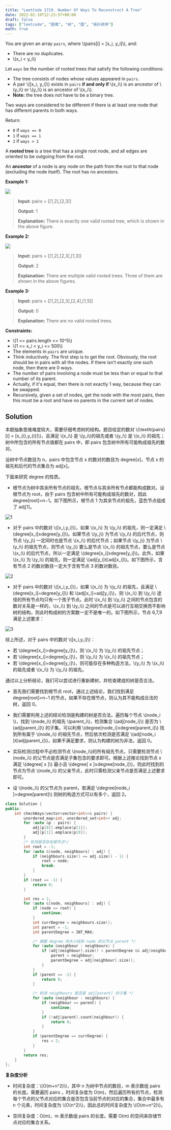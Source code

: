 ```yaml
---
title: "LeetCode 1719. Number Of Ways To Reconstruct A Tree"
date: 2022-02-16T12:23:57+08:00
draft: false
tags: ["leetcode", "困难", "树", "图", "拓扑排序"]
math: true
---
```


You are given an array `pairs`, where \\(pairs[i] = [x_i, y_i]\\), and:

- There are no duplicates.
- \\(x_i < y_i\\)

Let `ways` be the number of rooted trees that satisfy the following conditions:

- The tree consists of nodes whose values appeared in `pairs`.
- A pair \\([x_i, y_i]\\) exists in `pairs` **if and only if** \\(x_i\\) is an ancestor of \\(y_i\\) or \\(y_i\\) is an ancestor of \\(x_i\\).
- **Note:** the tree does not have to be a binary tree.

Two ways are considered to be different if there is at least one node that has different parents in both ways.

Return:

- `0` if `ways == 0`
- `1` if `ways == 1`
- `2` if `ways > 1`

A **rooted tree** is a tree that has a single root node, and all edges are oriented to be outgoing from the root.

An **ancestor** of a node is any node on the path from the root to that node (excluding the node itself). The root has no ancestors.

<!--more-->

**Example 1:**

![](https://tategotoazarasi.github.io/images/1719_trees2.png)

> **Input:** pairs = [[1,2],[2,3]]
>
> **Output:** 1
>
> **Explanation:** There is exactly one valid rooted tree, which is shown in the above figure.

**Example 2:**

![](https://tategotoazarasi.github.io/images/1719_tree.png)

> **Input:** pairs = [[1,2],[2,3],[1,3]]
>
> **Output:** 2
>
> **Explanation:** There are multiple valid rooted trees. Three of them are shown in the above figures.

**Example 3:**

> **Input:** pairs = [[1,2],[2,3],[2,4],[1,5]]
>
> **Output:** 0
>
> **Explanation:** There are no valid rooted trees.

**Constraints:**

- \\(1 <= pairs.length <= 10^5\\)
- \\(1 <= x_i < y_i <= 500\\)
- The elements in `pairs` are unique.
- Think inductively. The first step is to get the root. Obviously, the root should be in pairs with all the nodes. If there isn't exactly one such node, then there are 0 ways.
- The number of pairs involving a node must be less than or equal to that number of its parent.
- Actually, if it's equal, then there is not exactly 1 way, because they can be swapped.
- Recursively, given a set of nodes, get the node with the most pairs, then this must be a root and have no parents in the current set of nodes.

## Solution

本题抽象思维难度较大，需要仔细考虑树的结构。题目给定的数对 \\(\textit{pairs}[i] = [x_{i},y_{i}]\\)，且满足 \\(x_i\\)​ 是 \\(y_i\\)​ 的祖先或者 \\(y_i\\) 是 \\(x_i\\) 的祖先；树中所包含的所有节点值都在 pairs 中，即 pairs 包含树中所有可能构成祖先的数对。

设树中节点数目为 n，pairs 中包含节点 x 的数对的数目为 degree[x]，节点 x 的祖先和后代的节点集合为 adj[x]。

下面来研究 degree 的性质。

- 根节点为树中其余所有节点的祖先，根节点与其余所有节点都能构成数对。设根节点为 root，由于 pairs 包含树中所有可能构成祖先的数对，因此 degree[root]=n−1。如下图所示，根节点 1 为其余节点的祖先，蓝色节点组成了 adj[1]。

![1](https://tategotoazarasi.github.io/images/1719_1.png)

- 对于 pairs 中的数对 \\([x_i​,y_i​]\\)，如果 \\(x_i\\) 为 \\(y_i\\) 的祖先，则一定满足 \\(degree[x_i​]≥degree[y_i​]\\)。如果节点 \\(y_j\\) 为节点 \\(y_i\\) 的后代节点，则节点 \\(y_j\\) 一定同时也是节点 \\(x_i\\) 的后代节点；如果节点 \\(y_j\\) 为节点 \\(y_i\\) 的祖先节点，则节点 \\(y_j\\) 要么是节点 \\(x_i\\) 的祖先节点，要么是节点 \\(x_i\\) 的后代节点，所以一定满足 \\(degree[x_i​]≥degree[y_i​]\\)。此外，如果 \\(x_i\\) 为 \\(y_i\\) 的祖先，则一定满足 \\(adj[y_i​]∈adj[x_i​]\\)。如下图所示，含有节点 2 的数对数目一定大于含有节点 3 的数对数目。

![2](https://tategotoazarasi.github.io/images/1719_2.png)

- 对于 pairs 中的数对 \\([x_i​,y_i​]\\)，如果 \\(x_i\\) 为 \\(y_i\\) 的祖先，且满足 \\(degree[x_i​]=degree[y_i​]\\) 和 \\(adj[x_i​]=adj[y_i​]\\)，则 \\(x_i\\) 到 \\(y_i\\) 途径的所有节点均只有一个孩子节点。此时 \\(x_i\\) 到 \\(y_i\\) 之间的节点包含的数对关系是一样的，\\(x_i\\)​ 到 \\(y_i\\) 之间的节点是可以进行互相交换而不影响树的结构，则此时构成树的方案数一定不是唯一的。如下图所示，节点 6,7,9 满足上述要求：

![3](https://tategotoazarasi.github.io/images/1719_3.png)

综上所述，对于 pairs 中的数对 \\([x_i​,y_i​]\\)：

- 若 \\(degree[x_i​]>degree[y_i​]\\)，则 \\(x_i\\) 为 \\(y_i\\) 的祖先节点；
- 若 \\(degree[x_i​]<degree[y_i​]\\)，则 \\(y_i\\) 为 \\(x_i\\) 的祖先节点；
- 若 \\(degree[x_i​]=degree[y_i​]\\)，则可能存在多种构造方法，\\(y_i\\) 为 \\(x_i\\) 的祖先或者 \\(x_i\\) 为 \\(y_i\\) 的祖先。

通过以上分析结论，我们可以尝试进行重新建树，并检查建成的树是否合法。

- 首先我们需要找到根节点 root，通过上述结论，我们找到满足 degree[root]=n−1 的节点，如果不存在根节点，则认为其不能构成合法的树，返回 0。

- 我们需要利用上述的结论检测是构建的树是否合法，遍历每个节点 \\(node_i​\\)，找到 \\(node_i\\)​ 的祖先 \\(parent_i​\\)，检测集合 \\(adj[node_i​]\\) 是否为 \\(adj[parent_i​]\\) 的子集。可以利用 \\(degree[node_i​]≤degree[parent_i​]\\) 找到所有属于 \\(node_i​\\) 的祖先节点，然后依次检测是否满足 \\(adj[node_i​]∈adj[parent_i​]\\)，如果不满足要求，则认为构建的树为非法，返回 0。

- 实际检测过程中不必检测节点 \\(node_i\\)​ 的所有祖先节点，只需要检测节点 \\(node_i​\\) 的父节点是否满足子集包含的要求即可。根据上述推论找到节点 x 满足 \\(degree[ x ]\\) 最小且 \\(degree[ x ]≥degree[node_i​]\\)，则此时找到的节点为节点 \\(node_i​\\) 的父亲节点，此时只需检测父亲节点是否满足上述要求即可。

- 设 \\(node_i\\)​ 的父节点为 parent，若满足 \\(degree[node_i​]=degree[parent]\\) 则树的构造方式可以有多个，返回 2。

```cpp
class Solution {
public:
    int checkWays(vector<vector<int>>& pairs) {
        unordered_map<int, unordered_set<int>> adj;
        for (auto &p : pairs) {
            adj[p[0]].emplace(p[1]);
            adj[p[1]].emplace(p[0]);
        }
        /* 检测是否存在根节点*/
        int root = -1;
        for (auto &[node, neighbours] : adj) {
            if (neighbours.size() == adj.size() - 1) {
                root = node;
                break;
            }
        }
        if (root == -1) {
            return 0;
        }

        int res = 1;
        for (auto &[node, neighbours] : adj) {
            if (node == root) {
                continue;
            }
            int currDegree = neighbours.size();
            int parent = -1;
            int parentDegree = INT_MAX;

            /* 根据 degree 的大小找到 node 的父节点 parent */
            for (auto &neighbour : neighbours) {
                if (adj[neighbour].size() < parentDegree && adj[neighbour].size() >= currDegree) {
                    parent = neighbour;
                    parentDegree = adj[neighbour].size();
                }
            }
            if (parent == -1) {
                return 0;
            }

            /* 检测 neighbours 是否是 adj[parent] 的子集 */
            for (auto &neighbour : neighbours) {
                if (neighbour == parent) {
                    continue;
                }
                if (!adj[parent].count(neighbour)) {
                    return 0;
                }
            }
            if (parentDegree == currDegree) {
                res = 2;
            }
        }
        return res;
    }
};
```

**复杂度分析**

- 时间复杂度：\\(O(m+n^2)\\)，其中 n 为树中节点的数目，m 表示数组 pairs 的长度。需要遍历 pairs ，时间复杂度为 O(m)，然后遍历所有的节点，检测每个节点的父节点对应的集合是否包含当前节点的对应的集合，集合中最多有 n 个元素，时间复杂度为 \\(O(n^2)\\)，因此总的时间复杂度为 \\(O(m+n^2)\\)。

- 空间复杂度：O(m)，m 表示数组 pairs 的长度。需要 O(m) 的空间来存储节点对应的集合关系。
